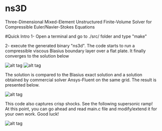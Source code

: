 # ns3D
Three-Dimensional Mixed-Element Unstructured Finite-Volume Solver for Compressible Euler/Navier-Stokes Equations

#Quick Intro
1- Open a terminal and go to ./src/ folder and type "make"

2- execute the generated binary "ns3d". The code starts to run a compressible viscous Blasius boundary layer over a flat plate. It finally converges to the solution below

![alt tag](https://raw.github.com/arrgasm/ns3D/master/imgs/uCont.png)
![alt tag](https://raw.github.com/arrgasm/ns3D/master/imgs/uVec.png)

The solution is compared to the Blasius exact solution and a solution obtained by commercial solver Ansys-Fluent on the same grid. The result is presented below.

![alt tag](https://raw.github.com/arrgasm/ns3D/master/imgs/Compare.png)

This code also captures crisp shocks. See the following supersonic ramp! At this point, you can go ahead and read main.c file and modify/extend it for your own work. Good luck!

![alt tag](https://raw.github.com/arrgasm/ns3D/master/imgs/composite3D.png)


